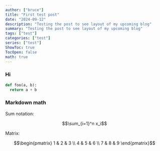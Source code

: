 ```yaml
---
author: ["bruce"]
title: "First test post"
date: "2024-09-12"
description: "Testing the post to see layout of my upcoming blog"
summary: "Testing the post to see layout of my upcoming blog"
tags: ["test"]
categories: ["test"]
series: ["test"]
ShowToc: true
TocOpen: false
math: true
---
```


### Hi

```python
def foo(a, b):
  return a + b
```

### Markdown math

Sum notation:

$$\sum_{i=1}^n x_i$$

Matrix:

$$\begin{pmatrix}
1 & 2 & 3 \\
4 & 5 & 6 \\
7 & 8 & 9
\end{pmatrix}$$